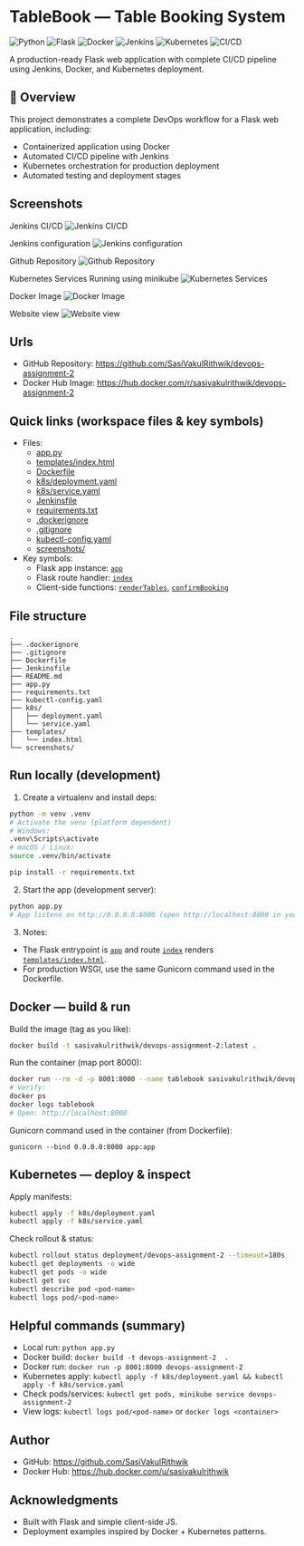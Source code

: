 # TableBook — Table Booking System

![Python](https://img.shields.io/badge/Python-3.9-blue)
![Flask](https://img.shields.io/badge/Flask-Latest-green)
![Docker](https://img.shields.io/badge/Docker-Enabled-blue)
![Jenkins](https://img.shields.io/badge/Jenkins-CI/CD-red?logo=jenkins&logoColor=white)
![Kubernetes](https://img.shields.io/badge/Kubernetes-Ready-326CE5)
![CI/CD](https://img.shields.io/badge/Jenkins-Pipeline-red)

A production-ready Flask web application with complete CI/CD pipeline using Jenkins, Docker, and Kubernetes deployment.

## 🎯 Overview

This project demonstrates a complete DevOps workflow for a Flask web application, including:

- Containerized application using Docker
- Automated CI/CD pipeline with Jenkins
- Kubernetes orchestration for production deployment
- Automated testing and deployment stages

## Screenshots

Jenkins CI/CD
![Jenkins CI/CD](screenshots/jenkins-ci-cd.png)

Jenkins configuration
![Jenkins configuration](screenshots/jenkins-config.png)

Github Repository
![Github Repository](screenshots/github.png)

Kubernetes Services Running using minikube
![Kubernetes Services](screenshots/kubernetes-service.png)

Docker Image
![Docker Image](screenshots/docker-hub.png)

Website view
![Website view](screenshots/website.png)

## Urls
- GitHub Repository: https://github.com/SasiVakulRithwik/devops-assignment-2
- Docker Hub Image: https://hub.docker.com/r/sasivakulrithwik/devops-assignment-2

## Quick links (workspace files & key symbols)
- Files:
  - [app.py](app.py)
  - [templates/index.html](templates/index.html)
  - [Dockerfile](Dockerfile)
  - [k8s/deployment.yaml](k8s/deployment.yaml)
  - [k8s/service.yaml](k8s/service.yaml)
  - [Jenkinsfile](Jenkinsfile)
  - [requirements.txt](requirements.txt)
  - [.dockerignore](.dockerignore)
  - [.gitignore](.gitignore)
  - [kubectl-config.yaml](kubectl-config.yaml)
  - [screenshots/](screenshots/)
- Key symbols:
  - Flask app instance: [`app`](app.py)
  - Flask route handler: [`index`](app.py)
  - Client-side functions: [`renderTables`](templates/index.html), [`confirmBooking`](templates/index.html)

## File structure
```
.
├── .dockerignore
├── .gitignore
├── Dockerfile
├── Jenkinsfile
├── README.md
├── app.py
├── requirements.txt
├── kubectl-config.yaml
├── k8s/
│   ├── deployment.yaml
│   └── service.yaml
├── templates/
│   └── index.html
└── screenshots/
```

## Run locally (development)
1. Create a virtualenv and install deps:
```bash
python -m venv .venv
# Activate the venv (platform dependent)
# Windows:
.venv\Scripts\activate
# macOS / Linux:
source .venv/bin/activate

pip install -r requirements.txt
```

2. Start the app (development server):
```bash
python app.py
# App listens on http://0.0.0.0:8000 (open http://localhost:8000 in your browser)
```

3. Notes:
- The Flask entrypoint is [`app`](app.py) and route [`index`](app.py) renders [`templates/index.html`](templates/index.html).
- For production WSGI, use the same Gunicorn command used in the Dockerfile.

## Docker — build & run
Build the image (tag as you like):
```bash
docker build -t sasivakulrithwik/devops-assignment-2:latest .
```

Run the container (map port 8000):
```bash
docker run --rm -d -p 8001:8000 --name tablebook sasivakulrithwik/devops-assignment-2:latest
# Verify:
docker ps
docker logs tablebook
# Open: http://localhost:8000
```

Gunicorn command used in the container (from Dockerfile):
```text
gunicorn --bind 0.0.0.0:8000 app:app
```

## Kubernetes — deploy & inspect
Apply manifests:
```bash
kubectl apply -f k8s/deployment.yaml
kubectl apply -f k8s/service.yaml
```

Check rollout & status:
```bash
kubectl rollout status deployment/devops-assignment-2 --timeout=180s
kubectl get deployments -o wide
kubectl get pods -o wide
kubectl get svc
kubectl describe pod <pod-name>
kubectl logs pod/<pod-name>
```

## Helpful commands (summary)
- Local run: `python app.py`
- Docker build: `docker build -t devops-assignment-2  .`
- Docker run: `docker run -p 8001:8000 devops-assignment-2 `
- Kubernetes apply: `kubectl apply -f k8s/deployment.yaml && kubectl apply -f k8s/service.yaml`
- Check pods/services: `kubectl get pods, minikube service devops-assignment-2 `
- View logs: `kubectl logs pod/<pod-name>` or `docker logs <container>`

## Author
- GitHub: https://github.com/SasiVakulRithwik
- Docker Hub: https://hub.docker.com/u/sasivakulrithwik


## Acknowledgments
- Built with Flask and simple client-side JS.
- Deployment examples inspired by Docker + Kubernetes patterns.